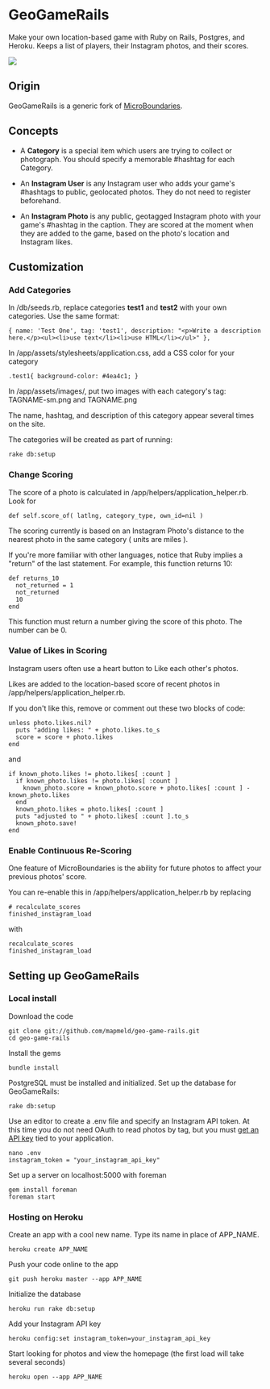# GeoGameRails

Make your own location-based game with Ruby on Rails, Postgres, and Heroku. Keeps a list of players, their Instagram photos, and their scores.

<img src="http://i.imgur.com/l7VL1Fh.png"/>

## Origin

GeoGameRails is a generic fork of <a href="http://microboundaries.com/about">MicroBoundaries</a>.

## Concepts

* A <strong>Category</strong> is a special item which users are trying to collect or photograph. You should specify a memorable #hashtag for each Category.

* An <strong>Instagram User</strong> is any Instagram user who adds your game's #hashtags to public, geolocated photos. They do not need to register beforehand.

* An <strong>Instagram Photo</strong> is any public, geotagged Instagram photo with your game's #hashtag in the caption. They are scored at the moment when they are added to the game, based on the photo's location and Instagram likes. 

## Customization

### Add Categories

In /db/seeds.rb, replace categories <strong>test1</strong> and <strong>test2</strong> with your own categories. Use the same format:

    { name: 'Test One', tag: 'test1', description: "<p>Write a description here.</p><ul><li>use text</li><li>use HTML</li></ul>" },

In /app/assets/stylesheets/application.css, add a CSS color for your category

    .test1{ background-color: #4ea4c1; }

In /app/assets/images/, put two images with each category's tag: TAGNAME-sm.png and TAGNAME.png

The name, hashtag, and description of this category appear several times on the site.

The categories will be created as part of running:

    rake db:setup

### Change Scoring

The score of a photo is calculated in /app/helpers/application_helper.rb. Look for

    def self.score_of( latlng, category_type, own_id=nil )

The scoring currently is based on an Instagram Photo's distance to the nearest photo in the same category ( units are miles ).

If you're more familiar with other languages, notice that Ruby implies a "return" of the last statement. For example, this function returns 10:

    def returns_10
      not_returned = 1
      not_returned
      10
    end

This function must return a number giving the score of this photo. The number can be 0.

### Value of Likes in Scoring

Instagram users often use a heart button to Like each other's photos.

Likes are added to the location-based score of recent photos in /app/helpers/application_helper.rb.

If you don't like this, remove or comment out these two blocks of code:

    unless photo.likes.nil?
      puts "adding likes: " + photo.likes.to_s
      score = score + photo.likes
    end

and

    if known_photo.likes != photo.likes[ :count ]
      if known_photo.likes != photo.likes[ :count ]
        known_photo.score = known_photo.score + photo.likes[ :count ] - known_photo.likes
      end
      known_photo.likes = photo.likes[ :count ]
      puts "adjusted to " + photo.likes[ :count ].to_s
      known_photo.save!
    end

### Enable Continuous Re-Scoring

One feature of MicroBoundaries is the ability for future photos to affect your previous photos' score.

You can re-enable this in /app/helpers/application_helper.rb by replacing 

    # recalculate_scores
    finished_instagram_load

with

    recalculate_scores
    finished_instagram_load

## Setting up GeoGameRails

### Local install

Download the code

    git clone git://github.com/mapmeld/geo-game-rails.git
    cd geo-game-rails

Install the gems

    bundle install

PostgreSQL must be installed and initialized. Set up the database for GeoGameRails:

    rake db:setup

Use an editor to create a .env file and specify an Instagram API token. At this time you do not need OAuth to read photos by tag, but you must <a href="http://instagram.com/developer/">get an API key</a> tied to your application.

    nano .env
    instagram_token = "your_instagram_api_key"

Set up a server on localhost:5000 with foreman

    gem install foreman
    foreman start

### Hosting on Heroku

Create an app with a cool new name. Type its name in place of APP_NAME.

    heroku create APP_NAME

Push your code online to the app

    git push heroku master --app APP_NAME

Initialize the database

    heroku run rake db:setup

Add your Instagram API key

    heroku config:set instagram_token=your_instagram_api_key

Start looking for photos and view the homepage (the first load will take several seconds)

    heroku open --app APP_NAME